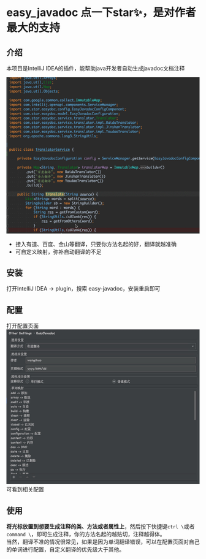 # easy_javadoc 点一下star✨，是对作者最大的支持
## 介绍
本项目是IntelliJ IDEA的插件，能帮助java开发者自动生成javadoc文档注释  

![配置图](./doc/k03vffH6Hg.gif)

- 接入有道、百度、金山等翻译，只要你方法名起的好，翻译就越准确
- 可自定义映射，弥补自动翻译的不足

## 安装
打开IntelliJ IDEA -> plugin，搜索 easy-javadoc，安装重启即可

## 配置
打开配置页面
![配置图](./doc/20190901155929.jpg)
可看到相关配置

## 使用
**将光标放置到想要生成注释的类、方法或者属性上**，然后按下快捷键`ctrl \`或者`command \`，即可生成注释，你的方法名起的越贴切，注释越得体。  
当然，翻译不准的情况很常见，如果是因为单词翻译错误，可以在配置页面对自己的单词进行配置，自定义翻译的优先级大于其他。
